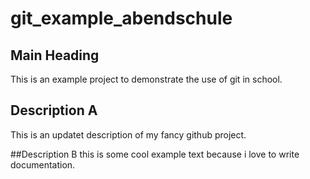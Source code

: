 # git_example_abendschule

## Main Heading
This is an example  project to demonstrate the use of git in school.
## Description A
This is an updatet description of my fancy github project.

##Description B
this is some cool example text because i love to write documentation.



